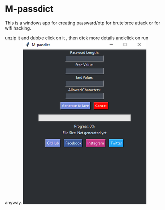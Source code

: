 # M-passdict
This is a windows app for creating passward/otp for bruteforce attack or for wifi hacking. 


unzip it and dubble click on it , then click more details and click on run anyway.
![apps overview](https://github.com/Mahfazzalin/M-passdict/blob/main/Screenshot%202025-03-23%20202326.png)
